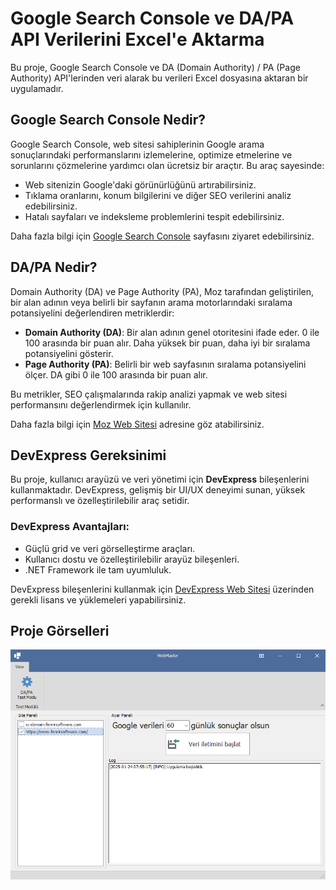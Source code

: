 # Google Search Console ve DA/PA API Verilerini Excel'e Aktarma

Bu proje, Google Search Console ve DA (Domain Authority) / PA (Page Authority) API'lerinden veri alarak bu verileri Excel dosyasına aktaran bir uygulamadır.

## Google Search Console Nedir?

Google Search Console, web sitesi sahiplerinin Google arama sonuçlarındaki performanslarını izlemelerine, optimize etmelerine ve sorunlarını çözmelerine yardımcı olan ücretsiz bir araçtır. Bu araç sayesinde:

- Web sitenizin Google'daki görünürlüğünü artırabilirsiniz.
- Tıklama oranlarını, konum bilgilerini ve diğer SEO verilerini analiz edebilirsiniz.
- Hatalı sayfaları ve indeksleme problemlerini tespit edebilirsiniz.

Daha fazla bilgi için [Google Search Console](https://search.google.com/search-console) sayfasını ziyaret edebilirsiniz.

## DA/PA Nedir?

Domain Authority (DA) ve Page Authority (PA), Moz tarafından geliştirilen, bir alan adının veya belirli bir sayfanın arama motorlarındaki sıralama potansiyelini değerlendiren metriklerdir:

- **Domain Authority (DA)**: Bir alan adının genel otoritesini ifade eder. 0 ile 100 arasında bir puan alır. Daha yüksek bir puan, daha iyi bir sıralama potansiyelini gösterir.
- **Page Authority (PA)**: Belirli bir web sayfasının sıralama potansiyelini ölçer. DA gibi 0 ile 100 arasında bir puan alır.

Bu metrikler, SEO çalışmalarında rakip analizi yapmak ve web sitesi performansını değerlendirmek için kullanılır.

Daha fazla bilgi için [Moz Web Sitesi](https://moz.com) adresine göz atabilirsiniz.

## DevExpress Gereksinimi

Bu proje, kullanıcı arayüzü ve veri yönetimi için **DevExpress** bileşenlerini kullanmaktadır. DevExpress, gelişmiş bir UI/UX deneyimi sunan, yüksek performanslı ve özelleştirilebilir araç setidir.

### DevExpress Avantajları:

- Güçlü grid ve veri görselleştirme araçları.
- Kullanıcı dostu ve özelleştirilebilir arayüz bileşenleri.
- .NET Framework ile tam uyumluluk.

DevExpress bileşenlerini kullanmak için [DevExpress Web Sitesi](https://www.devexpress.com/) üzerinden gerekli lisans ve yüklemeleri yapabilirsiniz.

## Proje Görselleri

![Proje Ekran Görüntüsü](/project_screenshot.png)


